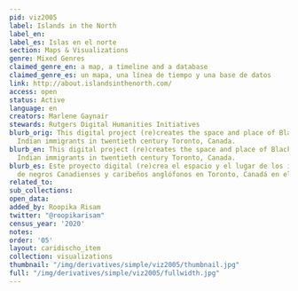 ```yaml
---
pid: viz2005
label: Islands in the North
label_en:
label_es: Islas en el norte
section: Maps & Visualizations
genre: Mixed Genres
claimed_genre_en: a map, a timeline and a database
claimed_genre_es: un mapa, una línea de tiempo y una base de datos
link: http://about.islandsinthenorth.com/
access: open
status: Active
language: en
creators: Marlene Gaynair
stewards: Rutgers Digital Humanities Initiatives
blurb_orig: This digital project (re)creates the space and place of Black Canadian/West
  Indian immigrants in twentieth century Toronto, Canada.
blurb_en: This digital project (re)creates the space and place of Black Canadian/West
  Indian immigrants in twentieth century Toronto, Canada.
blurb_es: Este proyecto digital (re)crea el espacio y el lugar de los inmigrantes
  de negros Canadienses y caribeños anglófonos en Toronto, Canadá en el siglo XX.
related_to:
sub_collections:
open_data:
added_by: Roopika Risam
twitter: "@roopikarisam"
census_year: '2020'
notes:
order: '05'
layout: caridischo_item
collection: visualizations
thumbnail: "/img/derivatives/simple/viz2005/thumbnail.jpg"
full: "/img/derivatives/simple/viz2005/fullwidth.jpg"
---
```


